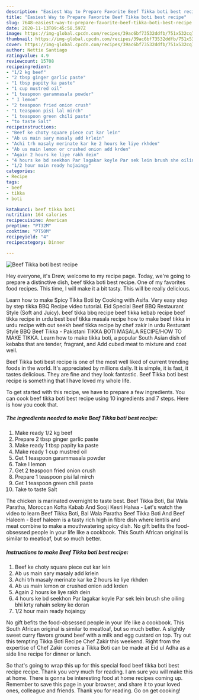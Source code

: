 ```yaml
---
description: "Easiest Way to Prepare Favorite Beef Tikka boti best recipe"
title: "Easiest Way to Prepare Favorite Beef Tikka boti best recipe"
slug: 7648-easiest-way-to-prepare-favorite-beef-tikka-boti-best-recipe
date: 2020-11-13T09:45:58.597Z
image: https://img-global.cpcdn.com/recipes/39ac6bf73532ddfb/751x532cq70/beef-tikka-boti-best-recipe-recipe-main-photo.jpg
thumbnail: https://img-global.cpcdn.com/recipes/39ac6bf73532ddfb/751x532cq70/beef-tikka-boti-best-recipe-recipe-main-photo.jpg
cover: https://img-global.cpcdn.com/recipes/39ac6bf73532ddfb/751x532cq70/beef-tikka-boti-best-recipe-recipe-main-photo.jpg
author: Nettie Santiago
ratingvalue: 4.9
reviewcount: 15708
recipeingredient:
- "1/2 kg beef"
- "2 tbsp ginger garlic paste"
- "1 tbsp papity ka paste"
- "1 cup mustred oil"
- "1 teaspoon garammasala powder"
- " I lemon"
- "2 teaspoon fried onion crush"
- "1 teaspoon pisi lal mirch"
- "1 teaspoon green chili paste"
- "to taste Salt"
recipeinstructions:
- "Beef ke choty square piece cut kar lein"
- "Ab us main sary masaly add krlein"
- "Achi trh masaly merinate kar ke 2 hours ke liye rkhden"
- "Ab us main lemon or crushed onion add krden"
- "Again 2 hours ke liye rakh dein"
- "4 hours ke bd seekhon Par lagakar koyle Par sek lein brush she oiling bhi krty rahain sekny ke doran"
- "1/2 hour main ready hojaingy"
categories:
- Recipe
tags:
- beef
- tikka
- boti

katakunci: beef tikka boti 
nutrition: 164 calories
recipecuisine: American
preptime: "PT32M"
cooktime: "PT50M"
recipeyield: "4"
recipecategory: Dinner

---
```



![Beef Tikka boti best recipe](https://img-global.cpcdn.com/recipes/39ac6bf73532ddfb/751x532cq70/beef-tikka-boti-best-recipe-recipe-main-photo.jpg)

Hey everyone, it's Drew, welcome to my recipe page. Today, we're going to prepare a distinctive dish, beef tikka boti best recipe. One of my favorites food recipes. This time, I will make it a bit tasty. This will be really delicious.

Learn how to make Spicy Tikka Boti by Cooking with Asifa. Very easy step by step tikka BBQ Recipe video tutorial. Eid Special Beef BBQ Restaurant Style (Soft and Juicy). beef tikka bbq recipe beef tikka kebab recipe beef tikka recipe in urdu best beef tikka masala recipe how to make beef tikka in urdu recipe with out seekh beef tikka recipe by chef zakir in urdu Resturant Style BBQ Beef Tikka - Pakistani TIKKA BOTI MASALA RECIPE/HOW TO MAKE TIKKA. Learn how to make tikka boti, a popular South Asian dish of kebabs that are tender, fragrant, and Add cubed meat to mixture and coat well.

Beef Tikka boti best recipe is one of the most well liked of current trending foods in the world. It's appreciated by millions daily. It is simple, it is fast, it tastes delicious. They are fine and they look fantastic. Beef Tikka boti best recipe is something that I have loved my whole life.


To get started with this recipe, we have to prepare a few ingredients. You can cook beef tikka boti best recipe using 10 ingredients and 7 steps. Here is how you cook that.

<!--inarticleads1-->

##### The ingredients needed to make Beef Tikka boti best recipe:

1. Make ready 1/2 kg beef
1. Prepare 2 tbsp ginger garlic paste
1. Make ready 1 tbsp papity ka paste
1. Make ready 1 cup mustred oil
1. Get 1 teaspoon garammasala powder
1. Take  I lemon
1. Get 2 teaspoon fried onion crush
1. Prepare 1 teaspoon pisi lal mirch
1. Get 1 teaspoon green chili paste
1. Take to taste Salt


The chicken is marinated overnight to taste best. Beef Tikka Boti, Bal Wala Paratha, Moroccan Kofta Kabab And Sooji Kesri Halwa - Let&#39;s watch the video to learn Beef Tikka Boti, Bal Wala Paratha Beef Tikka Boti And Beef Haleem - Beef haleem is a tasty rich high in fibre dish where lentils and meat combine to make a mouthwatering spicy dish. No gift befits the food-obsessed people in your life like a cookbook. This South African original is similar to meatloaf, but so much better. 

<!--inarticleads2-->

##### Instructions to make Beef Tikka boti best recipe:

1. Beef ke choty square piece cut kar lein
1. Ab us main sary masaly add krlein
1. Achi trh masaly merinate kar ke 2 hours ke liye rkhden
1. Ab us main lemon or crushed onion add krden
1. Again 2 hours ke liye rakh dein
1. 4 hours ke bd seekhon Par lagakar koyle Par sek lein brush she oiling bhi krty rahain sekny ke doran
1. 1/2 hour main ready hojaingy


No gift befits the food-obsessed people in your life like a cookbook. This South African original is similar to meatloaf, but so much better. A slightly sweet curry flavors ground beef with a milk and egg custard on top. Try out this tempting Tikka Boti Recipe Chef Zakir this weekend. Right from the expertise of Chef Zakir comes a Tikka Boti can be made at Eid ul Adha as a side line recipe for dinner or lunch. 

So that's going to wrap this up for this special food beef tikka boti best recipe recipe. Thank you very much for reading. I am sure you will make this at home. There is gonna be interesting food at home recipes coming up. Remember to save this page in your browser, and share it to your loved ones, colleague and friends. Thank you for reading. Go on get cooking!
